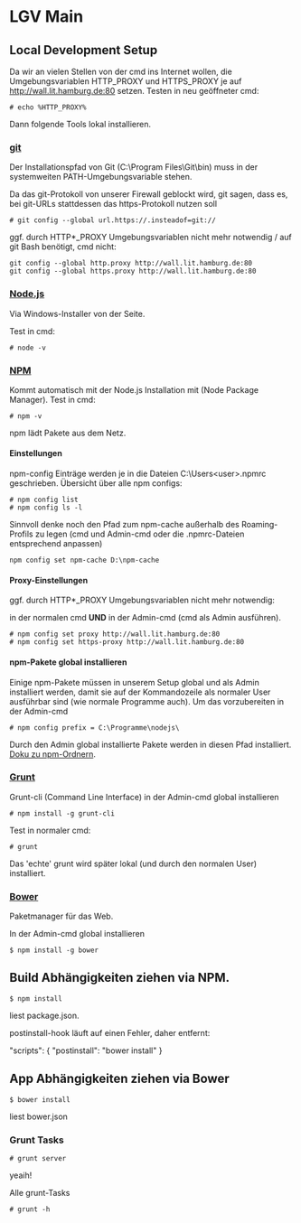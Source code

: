# LGV Main

## Local Development Setup

Da wir an vielen Stellen von der cmd ins Internet wollen, die Umgebungsvariablen HTTP_PROXY und HTTPS_PROXY je auf http://wall.lit.hamburg.de:80 setzen.
Testen in neu geöffneter cmd:
```
# echo %HTTP_PROXY%
```

Dann folgende Tools lokal installieren.

### [git](http://git-scm.com/)
Der Installationspfad von Git (C:\Program Files\Git\bin\) muss in der systemweiten PATH-Umgebungsvariable stehen.

Da das git-Protokoll von unserer Firewall geblockt wird, git sagen, dass es, bei git-URLs stattdessen das https-Protokoll nutzen soll
```
# git config --global url.https://.insteadof=git://
```

ggf. durch HTTP*_PROXY Umgebungsvariablen nicht mehr notwendig / auf git Bash benötigt, cmd nicht:

```
git config --global http.proxy http://wall.lit.hamburg.de:80
git config --global https.proxy http://wall.lit.hamburg.de:80
```

### [Node.js](http://nodejs.org)

Via Windows-Installer von der Seite.

Test in cmd:

```
# node -v
```

### [NPM](http://npmjs.org)

Kommt automatisch mit der Node.js Installation mit (Node Package Manager). 
Test in cmd:

```
# npm -v
```

npm lädt Pakete aus dem Netz. 

#### Einstellungen
npm-config Einträge werden je in die Dateien C:\Users\<user>\.npmrc geschrieben. Übersicht über alle npm configs:

```
# npm config list
# npm config ls -l
```

Sinnvoll denke noch den Pfad zum npm-cache außerhalb des Roaming-Profils zu legen (cmd und Admin-cmd oder die .npmrc-Dateien entsprechend anpassen)

```
npm config set npm-cache D:\npm-cache
```

#### Proxy-Einstellungen

ggf. durch HTTP*_PROXY Umgebungsvariablen nicht mehr notwendig:

in der normalen cmd **UND** in der Admin-cmd (cmd als Admin ausführen). 

```
# npm config set proxy http://wall.lit.hamburg.de:80
# npm config set https-proxy http://wall.lit.hamburg.de:80
```

#### npm-Pakete global installieren
Einige npm-Pakete müssen in unserem Setup global und als Admin installiert werden, damit sie auf der Kommandozeile als normaler User ausführbar sind (wie normale Programme auch). Um das vorzubereiten in der Admin-cmd

```
# npm config prefix = C:\Programme\nodejs\
```

Durch den Admin global installierte Pakete werden in diesen Pfad installiert. [Doku zu npm-Ordnern](https://docs.npmjs.com/files/folders).

### [Grunt](http://gruntjs.com/)
Grunt-cli (Command Line Interface) in der Admin-cmd global installieren
```
# npm install -g grunt-cli
```

Test in normaler cmd:
```
# grunt
```

Das 'echte' grunt wird später lokal (und durch den normalen User) installiert.

### [Bower](http://bower.io)
Paketmanager für das Web.

In der Admin-cmd global installieren
```
$ npm install -g bower
```


## Build Abhängigkeiten ziehen via NPM.

```
$ npm install
```

liest package.json.

postinstall-hook läuft auf einen Fehler, daher entfernt:

  "scripts": {    "postinstall": "bower install"  }

## App Abhängigkeiten ziehen via Bower

```
$ bower install
```

liest bower.json

### Grunt Tasks

```
# grunt server
```

yeaih!


Alle grunt-Tasks 

```
# grunt -h
```